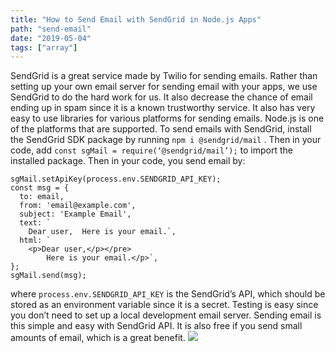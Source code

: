 ```yaml
---
title: "How to Send Email with SendGrid in Node.js Apps"
path: "send-email"
date: "2019-05-04"
tags: ["array"]
---
```

SendGrid is a great service made by Twilio for sending emails. Rather than setting up your own email server for sending email with your apps, we use SendGrid to do the hard work for us. It also decrease the chance of email ending up in spam since it is a known trustworthy service.
It also has very easy to use libraries for various platforms for sending emails. Node.js is one of the platforms that are supported.
To send emails with SendGrid, install the SendGrid SDK package by running `npm i @sendgrid/mail` . Then in your code, add `const sgMail = require(‘@sendgrid/mail’);` to import the installed package.
Then in your code, you send email by:
```
sgMail.setApiKey(process.env.SENDGRID_API_KEY);
const msg = {
  to: email,
  from: 'email@example.com',
  subject: 'Example Email',
  text: `
    Dear user,  Here is your email.`,
  html: `
    <p>Dear user,</p></pre>
        Here is your email.</p>`,
};
sgMail.send(msg);
```
where `process.env.SENDGRID_API_KEY` is the SendGrid’s API, which should be stored as an environment variable since it is a secret.
Testing is easy since you don’t need to set up a local development email server.
Sending email is this simple and easy with SendGrid API. It is also free if you send small amounts of email, which is a great benefit.
![](https://cdn-images-1.medium.com/max/800/1*EdbfsnL3ABxWj2iVWmoIWA.png)